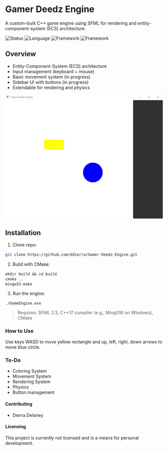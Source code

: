 # Gamer Deedz Engine
A custom-built C++ game engine using SFML for rendering and entity-component-system (ECS) architecture.

![Status](https://img.shields.io/badge/status-WIP-red)
![Language](https://img.shields.io/badge/language-C++17-blue)
![Framework](https://img.shields.io/badge/framework-SFML-pink)
![Framework](https://img.shields.io/badge/framework-CMake-purple)

## Overview
- Entity-Component-System (ECS) architecture
- Input management (keyboard + mouse)
- Basic movement system (in progress)
- Sidebar UI with buttons (in progress)
- Extendable for rendering and physics

![GIF of game engine with moving blue circle and sidebar](CurrentEngineGIF.gif)

## Installation
1. Clone repo:
```bash 
git clone https://github.com/ddierra/Gamer-Deedz-Engine.git
```

2. Build with CMake:
```
mkdir build && cd build
cmake ..
mingw32-make
```

3. Run the engine:
```
./GameEngine.exe
```
> Requires: SFML 2.5, C++17 compiler (e.g., MingGW on Windows), CMake

### How to Use
Use keys WASD to move yellow rectangle and up, left, right, down arrows to move blue circle.

### To-Do
- Coloring System
- Movement System
- Rendering System
- Physics
- Button management


#### Contributing
- Dierra Delaney

#### Licensing
This project is currently not licensed and is a means for personal development.

